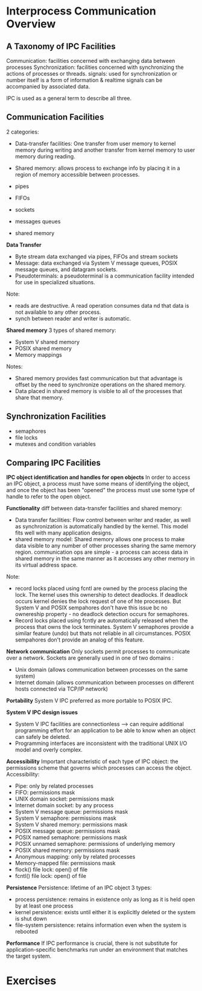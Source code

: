# Interprocess Communication Overview

## A Taxonomy of IPC Facilities 
Communication: facilities concerned with exchanging data between processes
Synchronization: facilities concerned with synchronizing the actions of processes or threads. 
signals: used for synchronization or number itself is a form of information & realtime signals can be accompanied by associated data. 

IPC is used as a general term to describe all three. 

## Communication Facilities
2 categories:
- Data-transfer facilities: One transfer from user memory to kernel memory during writing and another transfer from kernel memory to user memory during reading. 
- Shared memory: allows process to exchange info by placing it in a region of memory accessible between processes. 


- pipes
- FIFOs
- sockets
- messages queues
- shared memory

**Data Transfer**
- Byte stream data exchanged via pipes, FIFOs and stream sockets
- Message: data exchanged via System V message queues, POSIX message queues, and datagram sockets.
- Pseudoterminals: a pseudoterminal is a communication facility intended for use in specialized situations. 

Note:
- reads are destructive. A read operation consumes data nd that data is not available to any other process. 
- synch between reader and writer is automatic. 

**Shared memory**
3 types of shared memory:
- System V shared memory
- POSIX shared memory
- Memory mappings

Notes:
- Shared memory provides fast communication but that advantage is offset by the need to synchronize operations on the shared memory.
- Data placed in shared memory is visible to all of the processes that share that memory. 

## Synchronization Facilities
- semaphores
- file locks
- mutexes and condition variables

## Comparing IPC Facilities

**IPC object identification and handles for open objects**
In order to access an IPC object, a process must have some means of identifying the object, and once the object has been "opened" the process must use some type of handle to refer to the open object.

**Functionality**
diff between data-transfer facilities and shared memory:
- Data transfer facilities: Flow control between writer and reader, as well as synchronization is automatically handled by the kernel. This model fits well with many application designs.
- shared memory model: Shared memory allows one process to make data visible to any number of other processes sharing the same memory region. communication ops are simple - a process can access data in shared memory in the same manner as it accesses any other memory in its virtual address space. 

Note:
- record locks placed using fcntl are owned by the process placing the lock. The kernel uses this ownership to detect deadlocks. If deadlock occurs kernel denies the lock request of one of hte processes. But System V and POSIX sempahores don't have this issue  bc no ownereship property - no deadlock detection occurs for semaphores. 
- Record locks placed using fcntly are automatically released when the process that owns the lock terminates. System V semaphores provide a similar feature (undo) but thats not reliable in all circumstances. POSIX sempahores don't provide an analog of this feature. 

**Network communication**
Only sockets permit processes to communicate over a network. Sockets are generally used in one of two domains : 
- Unix domain (allows communication between processes on the same system)
- Internet domain (allows communication between processes on different hosts connected via TCP/IP network)

**Portability**
System V IPC preferred as more portable to POSIX IPC. 

**System V IPC design issues**
- System V IPC facilities are connectionless --> can require additional programming effort for an application to be able to know when an object can safely be deleted.
- Programming interfaces are inconsistent with the traditional UNIX I/O model and overly complex.

**Accessibility**
Important characteristic of each type of IPC object: the permissions scheme that governs which processes can access the object. 
Accessibility:
- Pipe: only by related processes
- FIFO: permissions mask
- UNIX domain socket: permissions mask
- Internet domain socket: by any process
- System V message queue: permissions mask
- System V semaphore: permissions mask
- System V shared memory: permissions mask
- POSIX message queue: permissions mask
- POSIX named semaphore: permissions mask
- POSIX unnamed semaphore: permissions of underlying memory
- POSIX shared memory: permissions mask
- Anonymous mapping: only by related processes
- Memory-mapped file: permissions mask
- flock() file lock: open() of file
- fcntl() file lock: open() of file

**Persistence**
Persistence: lifetime of an IPC object
3 types:
- process persistence: remains in existence only as long as it is held open by at least one process
- kernel persistence: exists until either it is explicitly deleted or the system is shut down
- file-system persistence: retains information even when the system is rebooted

**Performance**
If IPC performance is crucial, there is not substitute for application-specific benchmarks run under an environment that matches the target system. 

# Exercises 
